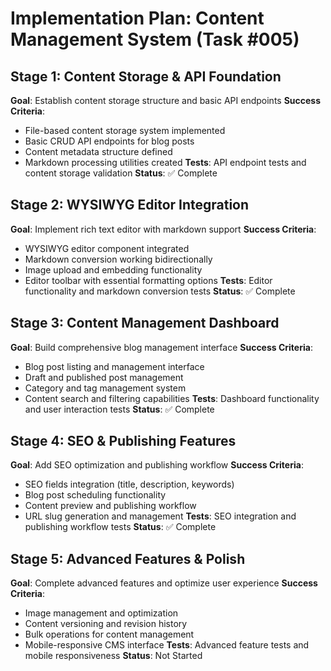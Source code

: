# Implementation Plan: Content Management System (Task #005)

## Stage 1: Content Storage & API Foundation
**Goal**: Establish content storage structure and basic API endpoints
**Success Criteria**:
- File-based content storage system implemented
- Basic CRUD API endpoints for blog posts
- Content metadata structure defined
- Markdown processing utilities created
**Tests**: API endpoint tests and content storage validation
**Status**: ✅ Complete

## Stage 2: WYSIWYG Editor Integration
**Goal**: Implement rich text editor with markdown support
**Success Criteria**:
- WYSIWYG editor component integrated
- Markdown conversion working bidirectionally
- Image upload and embedding functionality
- Editor toolbar with essential formatting options
**Tests**: Editor functionality and markdown conversion tests
**Status**: ✅ Complete

## Stage 3: Content Management Dashboard
**Goal**: Build comprehensive blog management interface
**Success Criteria**:
- Blog post listing and management interface
- Draft and published post management
- Category and tag management system
- Content search and filtering capabilities
**Tests**: Dashboard functionality and user interaction tests
**Status**: ✅ Complete

## Stage 4: SEO & Publishing Features
**Goal**: Add SEO optimization and publishing workflow
**Success Criteria**:
- SEO fields integration (title, description, keywords)
- Blog post scheduling functionality
- Content preview and publishing workflow
- URL slug generation and management
**Tests**: SEO integration and publishing workflow tests
**Status**: ✅ Complete

## Stage 5: Advanced Features & Polish
**Goal**: Complete advanced features and optimize user experience
**Success Criteria**:
- Image management and optimization
- Content versioning and revision history
- Bulk operations for content management
- Mobile-responsive CMS interface
**Tests**: Advanced feature tests and mobile responsiveness
**Status**: Not Started
